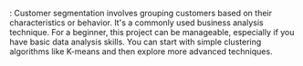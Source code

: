 : Customer segmentation involves grouping customers based on their characteristics or behavior. It's a commonly used business analysis technique. For a beginner, this project can be manageable, especially if you have basic data analysis skills. You can start with simple clustering algorithms like K-means and then explore more advanced techniques.
